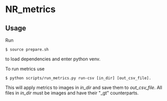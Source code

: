 # NR_metrics

## Usage

Run

    $ source prepare.sh

to load dependencies and enter python venv.

To run metrics use

    $ python scripts/run_metrics.py run-csv [in_dir] [out_csv_file].

This will apply metrics to images in *in_dir* and save them to *out_csv_file*.
All files in *in_dir* must be images and have their "_gt" counterparts.
